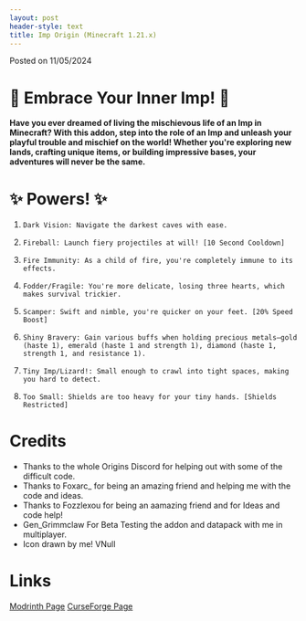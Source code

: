 ```yaml
---
layout: post
header-style: text
title: Imp Origin (Minecraft 1.21.x)
---
```


Posted on 11/05/2024

# 👿 Embrace Your Inner Imp! 👿

**Have you ever dreamed of living the mischievous life of an Imp in Minecraft? With this addon, step into the role of an Imp and unleash your playful trouble and mischief on the world! Whether you're exploring new lands, crafting unique items, or building impressive bases, your adventures will never be the same.**
# ✨ Powers! ✨
1.     Dark Vision: Navigate the darkest caves with ease.
2.     Fireball: Launch fiery projectiles at will! [10 Second Cooldown]
3.     Fire Immunity: As a child of fire, you're completely immune to its effects.
4.     Fodder/Fragile: You're more delicate, losing three hearts, which makes survival trickier.
5.     Scamper: Swift and nimble, you're quicker on your feet. [20% Speed Boost]
6.     Shiny Bravery: Gain various buffs when holding precious metals—gold (haste 1), emerald (haste 1 and strength 1), diamond (haste 1, strength 1, and resistance 1).
7.     Tiny Imp/Lizard!: Small enough to crawl into tight spaces, making you hard to detect.
8.     Too Small: Shields are too heavy for your tiny hands. [Shields Restricted]
# Credits
- Thanks to the whole Origins Discord for helping out with some of the difficult code.
- Thanks to Foxarc_ for being an amazing friend and helping me with the code and ideas.
- Thanks to Fozzlexou for being an aamazing friend and for Ideas and code help!
- Gen_Grimmclaw For Beta Testing the addon and datapack with me in multiplayer.
- Icon drawn by me! VNull
# Links
[Modrinth Page](https://modrinth.com/datapack/origins-imp)
[CurseForge Page](Unknown)
